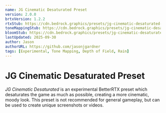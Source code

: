 ```yaml
---
name: JG Cinematic Desaturated Preset
version: 2.0.0
brtxVersion: 1.2.2
rtxStub: https://cdn.bedrock.graphics/presets/jg-cinematic-desaturated-preset/materials/RTXStub.material.bin
toneMappingStub: https://cdn.bedrock.graphics/presets/jg-cinematic-desaturated-preset/materials/RTXPostFX.Tonemapping.material.bin
bloomStub: https://cdn.bedrock.graphics/presets/jg-cinematic-desaturated-preset/materials/RTXPostFX.Bloom.material.bin
lastUpdated: 2025-09-30
author: Jason
authorURL: https://github.com/jasonjgardner
tags: [Experimental, Tone Mapping, Depth of Field, Rain]
---
```


# JG Cinematic Desaturated Preset

_JG Cinematic Desaturated_ is an experimental BetterRTX preset which desaturates the game as much as possible,
creating a more cinematic, moody look. This preset is not recommended for general gameplay,
but can be used to create unique screenshots or videos.
